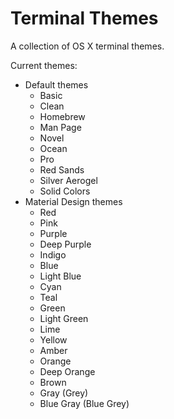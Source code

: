 # Terminal Themes

A collection of OS X terminal themes.

Current themes:
+ Default themes
	+ Basic
	+ Clean
	+ Homebrew
	+ Man Page
	+ Novel
	+ Ocean
	+ Pro
	+ Red Sands
	+ Silver Aerogel
	+ Solid Colors
+ Material Design themes
	+ Red
	+ Pink
	+ Purple
	+ Deep Purple
	+ Indigo
	+ Blue
	+ Light Blue
	+ Cyan
	+ Teal
	+ Green
	+ Light Green
	+ Lime
	+ Yellow
	+ Amber
	+ Orange
	+ Deep Orange
	+ Brown
	+ Gray (Grey)
	+ Blue Gray (Blue Grey)
